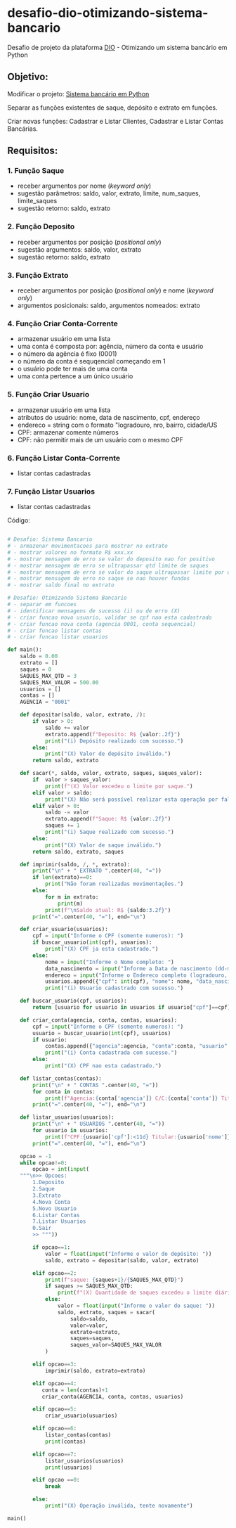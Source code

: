 # desafio-dio-otimizando-sistema-bancario
Desafio de projeto da plataforma [DIO](https://web.dio.me/) - Otimizando um sistema bancário em Python

## Objetivo:

Modificar o projeto: [Sistema bancário em Python](https://github.com/gtnasser/desafio-dio-sistema-bancario)

Separar as funções existentes de saque, depósito e extrato em funções. 

Criar novas funções: Cadastrar e Listar Clientes, Cadastrar e Listar Contas Bancárias.

## Requisitos:

### 1. Função Saque
* receber argumentos por nome (*keyword only*)
* sugestão parâmetros: saldo, valor, extrato, limite, num_saques, limite_saques
* sugestão retorno: saldo, extrato

### 2. Função Deposito

* receber argumentos por posição (*positional only*)
* sugestão argumentos: saldo, valor, extrato
* sugestão retorno: saldo, extrato

### 3. Função Extrato

* receber argumentos por posição (*positional only*) e nome (*keyword only*)
* argumentos posicionais: saldo, argumentos nomeados: extrato

### 4. Função Criar Conta-Corrente

* armazenar usuário em uma lista
* uma conta é composta por: agência, número da conta e usuário
* o número da agência é fixo (0001)
* o número da conta é sequqencial começando em 1
* o usuário pode ter mais de uma conta
* uma conta pertence a um único usuário

### 5. Função Criar Usuario

* armazenar usuário em uma lista
* atributos do usuário: nome, data de nascimento, cpf, endereço
* endereco = string com o formato "logradouro, nro, bairro, cidade/US
* CPF: armazenar comente números
* CPF: não permitir mais de um usuário com o mesmo CPF

### 6. Função Listar Conta-Corrente

* listar contas cadastradas

### 7. Função Listar Usuarios

* listar contas cadastradas

Código:

```python

# Desafio: Sistema Bancario
# - armazenar movimentacoes para mostrar no extrato
# - mostrar valores no formato R$ xxx.xx
# - mostrar mensagem de erro se valor do deposito nao for positivo 
# - mostrar mensagem de erro se ultrapassar qtd limite de saques
# - mostrar mensagem de erro se valor do saque ultrapassar limite por operacao
# - mostrar mensagem de erro no saque se nao houver fundos
# - mostrar saldo final no extrato

# Desafio: Otimizando Sistema Bancario
# - separar em funcoes
# - identificar mensagens de sucesso (i) ou de erro (X)
# - criar funcao novo usuario, validar se cpf nao esta cadastrado
# - criar funcao nova conta (agencia 0001, conta sequencial)
# - criar funcao listar contas
# - criar funcao listar usuarios

def main():
    saldo = 0.00
    extrato = []
    saques = 0
    SAQUES_MAX_QTD = 3
    SAQUES_MAX_VALOR = 500.00
    usuarios = []
    contas = []
    AGENCIA = "0001"

    def depositar(saldo, valor, extrato, /):
        if valor > 0:
            saldo += valor
            extrato.append(f"Deposito: R$ {valor:.2f}")
            print("(i) Depósito realizado com sucesso.")
        else:
            print("(X) Valor de depósito inválido.")
        return saldo, extrato

    def sacar(*, saldo, valor, extrato, saques, saques_valor):
        if  valor > saques_valor:
            print(f"(X) Valor excedeu o limite por saque.")
        elif valor > saldo:
            print("(X) Não será possível realizar esta operação por falta de saldo.")
        elif valor > 0:
            saldo -= valor
            extrato.append(f"Saque: R$ {valor:.2f}")
            saques += 1
            print("(i) Saque realizado com sucesso.")
        else:
            print("(X) Valor de saque inválido.")
        return saldo, extrato, saques

    def imprimir(saldo, /, *, extrato):
        print("\n" + " EXTRATO ".center(40, "="))
        if len(extrato)==0:
            print("Não foram realizadas movimentações.")
        else:
            for m in extrato:
                print(m)
            print(f"\nSaldo atual: R$ {saldo:3.2f}")
        print("=".center(40, "="), end="\n")

    def criar_usuario(usuarios):
        cpf = input("Informe o CPF (somente numeros): ")
        if buscar_usuario(int(cpf), usuarios):
            print("(X) CPF ja esta cadastrado.")
        else:
            nome = input("Informe o Nome completo: ")
            data_nascimento = input("Informe a Data de nascimento (dd-mm-yyyy): ")
            endereco = input("Informe o Endereco completo (logradouro, numero - bairro - cidade - UF): ")
            usuarios.append({"cpf": int(cpf), "nome": nome, "data_nascimento": data_nascimento, "endereco": endereco })
            print("(i) Usuario cadastrado com sucesso.")

    def buscar_usuario(cpf, usuarios):
        return [usuario for usuario in usuarios if usuario["cpf"]==cpf]

    def criar_conta(agencia, conta, contas, usuarios):
        cpf = input("Informe o CPF (somente numeros): ")
        usuario = buscar_usuario(int(cpf), usuarios)
        if usuario:
            contas.append({"agencia":agencia, "conta":conta, "usuario":usuario})
            print("(i) Conta cadastrada com sucesso.")
        else:
            print("(X) CPF nao esta cadastrado.")

    def listar_contas(contas):
        print("\n" + " CONTAS ".center(40, "="))
        for conta in contas:
            print(f"Agencia:{conta['agencia']} C/C:{conta['conta']} Titular:{conta['usuario']}'")
        print("=".center(40, "="), end="\n")

    def listar_usuarios(usuarios):
        print("\n" + " USUARIOS ".center(40, "="))
        for usuario in usuarios:
            print(f"CPF:{usuario['cpf']:<11d} Titular:{usuario['nome']}")
        print("=".center(40, "="), end="\n")

    opcao = -1
    while opcao!=0:
        opcao = int(input(
    """\n>> Opcoes: 
        1.Deposito 
        2.Saque 
        3.Extrato 
        4.Nova Conta 
        5.Novo Usuario 
        6.Listar Contas
        7.Listar Usuarios
        0.Sair
        >> """))

        if opcao==1:
            valor = float(input("Informe o valor do depósito: "))
            saldo, extrato = depositar(saldo, valor, extrato)

        elif opcao==2:
            print(f"saque: {saques+1}/{SAQUES_MAX_QTD}")
            if saques >= SAQUES_MAX_QTD:
                print(f"(X) Quantidade de saques excedeu o limite diário.")
            else:
                valor = float(input("Informe o valor do saque: "))
                saldo, extrato, saques = sacar(
                    saldo=saldo,
                    valor=valor,
                    extrato=extrato,
                    saques=saques,
                    saques_valor=SAQUES_MAX_VALOR
            )

        elif opcao==3:
            imprimir(saldo, extrato=extrato)

        elif opcao==4:
           conta = len(contas)+1
           criar_conta(AGENCIA, conta, contas, usuarios)

        elif opcao==5:
            criar_usuario(usuarios)

        elif opcao==6:
            listar_contas(contas)
            print(contas)

        elif opcao==7:
            listar_usuarios(usuarios)
            print(usuarios)

        elif opcao ==0:
            break

        else: 
            print("(X) Operação inválida, tente novamente")

main()

```
